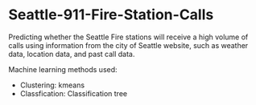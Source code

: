 # Seattle-911-Fire-Station-Calls
Predicting whether the Seattle Fire stations will receive a high volume of calls using information from the city of Seattle website, such as weather data, location data, and past call data.  

Machine learning methods used: 
* Clustering: kmeans
* Classfication: Classification tree

